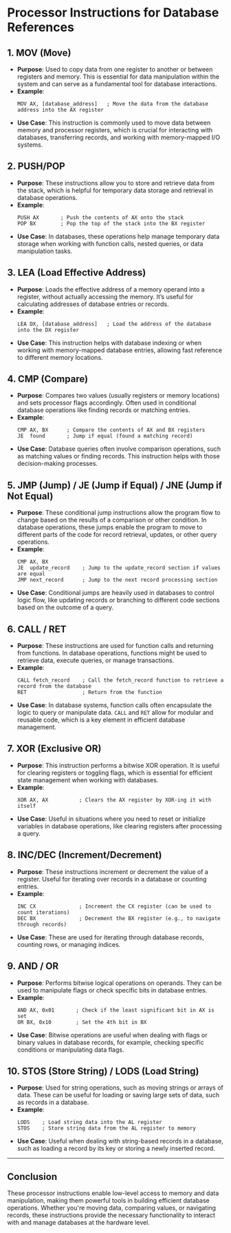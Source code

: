 # Processor Instructions for Database References

## 1. **MOV (Move)**
   - **Purpose**: Used to copy data from one register to another or between registers and memory. This is essential for data manipulation within the system and can serve as a fundamental tool for database interactions.
   - **Example**:
     ```assembly
     MOV AX, [database_address]   ; Move the data from the database address into the AX register
     ```
   - **Use Case**: This instruction is commonly used to move data between memory and processor registers, which is crucial for interacting with databases, transferring records, and working with memory-mapped I/O systems.

## 2. **PUSH/POP**
   - **Purpose**: These instructions allow you to store and retrieve data from the stack, which is helpful for temporary data storage and retrieval in database operations.
   - **Example**:
     ```assembly
     PUSH AX       ; Push the contents of AX onto the stack
     POP BX        ; Pop the top of the stack into the BX register
     ```
   - **Use Case**: In databases, these operations help manage temporary data storage when working with function calls, nested queries, or data manipulation tasks.

## 3. **LEA (Load Effective Address)**
   - **Purpose**: Loads the effective address of a memory operand into a register, without actually accessing the memory. It’s useful for calculating addresses of database entries or records.
   - **Example**:
     ```assembly
     LEA DX, [database_address]   ; Load the address of the database into the DX register
     ```
   - **Use Case**: This instruction helps with database indexing or when working with memory-mapped database entries, allowing fast reference to different memory locations.

## 4. **CMP (Compare)**
   - **Purpose**: Compares two values (usually registers or memory locations) and sets processor flags accordingly. Often used in conditional database operations like finding records or matching entries.
   - **Example**:
     ```assembly
     CMP AX, BX      ; Compare the contents of AX and BX registers
     JE  found       ; Jump if equal (found a matching record)
     ```
   - **Use Case**: Database queries often involve comparison operations, such as matching values or finding records. This instruction helps with those decision-making processes.

## 5. **JMP (Jump) / JE (Jump if Equal) / JNE (Jump if Not Equal)**
   - **Purpose**: These conditional jump instructions allow the program flow to change based on the results of a comparison or other condition. In database operations, these jumps enable the program to move to different parts of the code for record retrieval, updates, or other query operations.
   - **Example**:
     ```assembly
     CMP AX, BX
     JE  update_record    ; Jump to the update_record section if values are equal
     JMP next_record      ; Jump to the next record processing section
     ```
   - **Use Case**: Conditional jumps are heavily used in databases to control logic flow, like updating records or branching to different code sections based on the outcome of a query.

## 6. **CALL / RET**
   - **Purpose**: These instructions are used for function calls and returning from functions. In database operations, functions might be used to retrieve data, execute queries, or manage transactions.
   - **Example**:
     ```assembly
     CALL fetch_record    ; Call the fetch_record function to retrieve a record from the database
     RET                  ; Return from the function
     ```
   - **Use Case**: In database systems, function calls often encapsulate the logic to query or manipulate data. `CALL` and `RET` allow for modular and reusable code, which is a key element in efficient database management.

## 7. **XOR (Exclusive OR)**
   - **Purpose**: This instruction performs a bitwise XOR operation. It is useful for clearing registers or toggling flags, which is essential for efficient state management when working with databases.
   - **Example**:
     ```assembly
     XOR AX, AX          ; Clears the AX register by XOR-ing it with itself
     ```
   - **Use Case**: Useful in situations where you need to reset or initialize variables in database operations, like clearing registers after processing a query.

## 8. **INC/DEC (Increment/Decrement)**
   - **Purpose**: These instructions increment or decrement the value of a register. Useful for iterating over records in a database or counting entries.
   - **Example**:
     ```assembly
     INC CX              ; Increment the CX register (can be used to count iterations)
     DEC BX              ; Decrement the BX register (e.g., to navigate through records)
     ```
   - **Use Case**: These are used for iterating through database records, counting rows, or managing indices.

## 9. **AND / OR**
   - **Purpose**: Performs bitwise logical operations on operands. They can be used to manipulate flags or check specific bits in database entries.
   - **Example**:
     ```assembly
     AND AX, 0x01       ; Check if the least significant bit in AX is set
     OR BX, 0x10        ; Set the 4th bit in BX
     ```
   - **Use Case**: Bitwise operations are useful when dealing with flags or binary values in database records, for example, checking specific conditions or manipulating data flags.

## 10. **STOS (Store String) / LODS (Load String)**
   - **Purpose**: Used for string operations, such as moving strings or arrays of data. These can be useful for loading or saving large sets of data, such as records in a database.
   - **Example**:
     ```assembly
     LODS    ; Load string data into the AL register
     STOS    ; Store string data from the AL register to memory
     ```
   - **Use Case**: Useful when dealing with string-based records in a database, such as loading a record by its key or storing a newly inserted record.

---

## Conclusion
These processor instructions enable low-level access to memory and data manipulation, making them powerful tools in building efficient database operations. Whether you're moving data, comparing values, or navigating records, these instructions provide the necessary functionality to interact with and manage databases at the hardware level.
